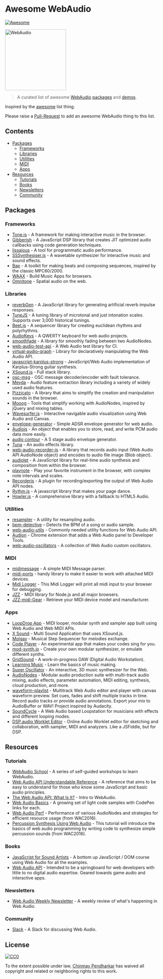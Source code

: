 ﻿# Awesome WebAudio

[![Awesome](https://cdn.rawgit.com/sindresorhus/awesome/d7305f38d29fed78fa85652e3a63e154dd8e8829/media/badge.svg)](https://github.com/sindresorhus/awesome)

<img src="https://raw.githubusercontent.com/voodootikigod/logo.js/master/webaudio/webaudio-js.png" width="200px" alt="WebAudio">

> A curated list of awesome [WebAudio](https://developer.mozilla.org/en-US/docs/Web/API/Web_Audio_API) [packages](#packages) and [demos](#demos).

Inspired by the [awesome](https://github.com/sindresorhus/awesome) list thing.

Please raise a [Pull-Request](https://github.com/notthetup/awesome-webaudio/pulls) to add an awesome WebAudio thing to this list.

## Contents
- [Packages](#packages)
  - [Frameworks](#frameworks)
  - [Libraries](#libraries)
  - [Utilities](#utilities)
  - [MIDI](#midi)
  - [Apps](#apps)
- [Resources](#resources)
  - [Tutorials](#tutorials)
  - [Books](#books)
  - [Newsletters](#newsletters)
  - [Community](#community)

## Packages

### Frameworks
- [Tone.js](https://github.com/Tonejs/Tone.js) - A framework for making interactive music in the browser.
- [Gibberish](https://github.com/gibber-cc/gibberish) - A JavaScript DSP library that creates JIT optimized audio callbacks using code generation techniques.
- [lissajous](https://github.com/kylestetz/lissajous) -  A tool for programmatic audio performance.
- [SSSynthesiser.js](https://github.com/surikov/SSSynthesiser.js) -  A wavetable synthesizer for interactive music and sound effects.
- [Bap](http://bapjs.org/) - A toolkit for making beats and composing sequences, inspired by the classic MPC60/2000.
- [WAAX](https://github.com/hoch/WAAX/) - Build Music Apps for browsers.
- [Omnitone](https://github.com/GoogleChrome/omnitone) - Spatial audio on the web.

### Libraries
- [reverbGen](https://github.com/adelespinasse/reverbGen) - A JavaScript library for generating artificial reverb impulse responses.
- [TuneJS](https://github.com/abbernie/tune) - A tuning library of microtonal and just intonation scales. Supports over 3,000 historical tunings.
- [Beet.js](https://github.com/zya/beet.js) - A sequencer library for creating euclidean rhythms and polyrhythms.
- [AudioKeys](https://github.com/kylestetz/AudioKeys) - A QWERTY keyboard for web audio projects.
- [smoothfade](https://github.com/notthetup/smoothfade) - A library for smoothly fading between two AudioNodes.
- [web-audio-test-api](https://github.com/mohayonao/web-audio-test-api) - A Web Audio test library for CI.
- [virtual-audio-graph](https://github.com/benji6/virtual-audio-graph) - Library for declaratively manipulating the Web Audio API.
- [javascript-karplus-strong](https://github.com/mrahtz/javascript-karplus-strong) - JavaScript/Web Audio implementation of Karplus-Strong guitar synthesis.
- [XSound.js](https://github.com/Korilakkuma/XSound) - Full stack library.
- [osc-msg](https://github.com/mohayonao/osc-msg) - OSC message decoder/encoder with fault tolerance.
- [Meyda](https://github.com/meyda/meyda) - Audio feature extraction library including a variety of widely used audio features.
- [Pizzicato](https://github.com/alemangui/pizzicato) - A library that aims to simplify the creation and manipulation sounds in the browser.
- [Mooog](https://github.com/mattlima/mooog) - Tools that simplify working with AudioNodes, inspired by jQuery and mixing tables.
- [Wavesurfer.js](https://github.com/katspaugh/wavesurfer.js) - Interactive navigable audio visualization using Web Audio and Canvas.
- [envelope-generator](https://github.com/itsjoesullivan/envelope-generator) - Simple ADSR envelope generator for web audio.
- [Audiojs](https://github.com/audiojs/audio) - An object that enables you to store, read, and write PCM audio data more easily.
- [audio contour](https://github.com/danigb/audio-contour) - A 5 stage audio envelope generator.
- [Tuna](https://github.com/Theodeus/tuna) - An audio effects library.
- [web-audio-recorder-js](https://github.com/higuma/web-audio-recorder-js) - A library that records audio input (Web Audio API AudioNode object) and encodes to audio file image (Blob object).
- [audiolet](https://github.com/oampo/Audiolet) - A JavaScript library for real-time audio synthesis and composition from within the browser.
- [playnote](https://github.com/createbits/playnote) - Play your favorite instrument in the browser, with complex note intervals and scales.
- [Recorderjs](https://github.com/mattdiamond/Recorderjs) - A plugin for recording/exporting the output of Web Audio API nodes.
- [Rythm.js](https://okazari.github.io/Rythm.js/) - A javascript library that makes your page dance.
- [Howler.js](https://github.com/goldfire/howler.js) - A comprehensive library with a fallback to HTML5 Audio.

### Utilities
- [resampler](https://github.com/notthetup/resampler) - A utility for resampling audio.
- [bpm-detective](https://github.com/tornqvist/bpm-detective) – Detects the BPM of a song or audio sample.
- [web-audio-utils](https://github.com/mohayonao/web-audio-utils) - Commonly needed utility functions for Web Audio API.
- [Audion](https://github.com/google/audion) - Chrome extension that adds a Web Audio panel to Developer Tools.
- [web-audio-oscillators](https://github.com/lukehorvat/web-audio-oscillators) - A collection of Web Audio custom oscillators.

### MIDI
- [midimessage](https://github.com/notthetup/midimessage) - A simple MIDI Message parser.
- [midi-ports](https://github.com/AndrejHronco/midi-ports) -  handy library to make it easier to work with attached MIDI devices.
- [Midi Logger](http://outputchannel.com/midi-logger/) - This Midi Logger will print all midi input to your browser for debugging.
- [JZZ](https://github.com/jazz-soft/JZZ) - MIDI library for Node.js and all major browsers.
- [JZZ-midi-Gear](https://github.com/jazz-soft/JZZ-midi-Gear) - Retrieve your MIDI device model and manufacturer.

### Apps
- [LoopDrop App](https://github.com/mmckegg/loop-drop-app) - MIDI looper, modular synth and sampler app built using Web Audio and Web MIDI APIs.
- [X Sound](https://korilakkuma.github.io/X-Sound/) - Multi Sound Application that uses XSound.js.
- [Molgav](https://github.com/surikov/molgav) - Musical Step Sequencer for melodies exchange.
- [Code Player](https://github.com/jcppman/code-player) - An experimental app that makes your codes sing for you.
- [mod-synth.io](https://github.com/andrevenancio/mod-synth.io) - Create your own modular synthesizer, or emulate different synths.
- [GridSound](https://gridsound.github.io) - A work-in-progress DAW (Digital Audio Workstation).
- [Learning Music](https://learningmusic.ableton.com/) - Learn the basics of music making.
- [Super Oscillator](https://github.com/lukehorvat/super-oscillator) - An interactive, 3D music synthesizer for the Web.
- [AudioNodes](https://audionodes.com) - Modular audio production suite with multi-track audio mixing, audio effects, parameter automation, MIDI editing, synthesis, cloud production, and more.
- [waveform-playlist](https://github.com/naomiaro/waveform-playlist) - Multitrack Web Audio editor and player with canvas waveform preview. Set cues, fades and shift multiple tracks in time. Record audio tracks or provide audio annotations. Export your mix to AudioBuffer or WAV! Project inspired by Audacity.
- [SoundCycle](https://github.com/scriptify/soundcycle) - A Web Audio based Loopstation for musicians with effects and different looping modes.
- [DSP.audio Worklet Editor](https://dsp.audio/editor/) - Online Audio Worklet editor for sketching and collaboration, with sampler, MIDI and analyzers. Like a JSFiddle, but for DSP.

## Resources

### Tutorials
- [WebAudio School](https://github.com/mmckegg/web-audio-school	) - A series of self-guided workshops to learn WebAudio.
- [Web Audio API Understandable Reference](https://web-audio-api.firebaseapp.com/) - A reference that aims to be easy to understand for those who know some JavaScript and basic audio principles.
- [The Web Audio API: What Is It?](https://code.tutsplus.com/tutorials/the-web-audio-api-what-is-it--cms-23735) - Intro to WebAudio.
- [Web Audio Basics](https://github.com/kylestetz/Web-Audio-Basics) - A growing set of light code samples with CodePen links for each.
- [Web Audio Perf](https://padenot.github.io/web-audio-perf/) - Performance of various AudioNodes and strategies for efficient resource usage (from WAC2016).
- [Percussion Synthesis Using Web Audio](https://github.com/irritant/WAC-2016-Tutorial) - This tutorial will introduce the basics of web audio programming by writing code to synthesize simple percussion sounds (from WAC2016).

### Books
- [JavaScript for Sound Artists](https://www.crcpress.com/JavaScript-for-Sound-Artists-Learn-to-Code-with-the-Web-Audio-API/Turner-Leonard/p/book/9781138961531) - A bottom up JavaScript / DOM course using Web Audio for all the examples.
- [Web Audio API](https://webaudioapi.com/book/) - Intended to be a springboard for web developers with little to no digital audio expertise. Geared towards game audio and interactive apps.

### Newsletters
- [Web Audio Weekly Newsletter](http://www.webaudioweekly.com) - A weekly review of what's happening in Web Audio.

### Community
- [Slack](https://web-audio-slackin.herokuapp.com/) - A Slack for discussing Web Audio.

## License

[![CC0](http://mirrors.creativecommons.org/presskit/buttons/88x31/svg/cc-zero.svg)](https://creativecommons.org/publicdomain/zero/1.0/)

To the extent possible under law, [Chinmay Pendharkar](https://chinmay.audio/) has waived all copyright and related or neighboring rights to this work.
